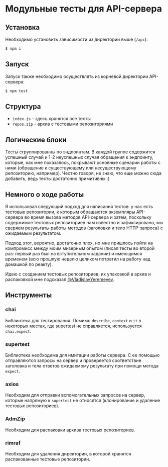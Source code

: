 # Модульные тесты для API-сервера

## Установка

Необходимо установить зависимости из директории выше (`/api`):

```sh
$ npm i
```

## Запуск

Запуск также необходимо осуществлять из корневой директории API-сервера:

```sh
$ npm test
```

## Структура

* `index.js` - здесь хранятся все тесты
* `repos.zip` - архив с тестовыми репозиториями

## Логические блоки

Тесты сгруппированны по эндпоинтам. В каждой группе содержится успешный случай и 1-2 неуспешных случая обращения к эндпоинту, которые, как мне показалось, покрывают основные сценарии работы с ними (обращение к существующему или несуществующему репозиторию, например). Честно говоря, не знаю, что еще можно сюда добавить, ведь тесты достаточно примитивны :)

## Немного о ходе работы

Я использовал следующий подход для написания тестов: у нас есть тестовые репозитории, к которым обращаются экземпляры API-сервера во время вызова методов API-сервера и затем, поскольку содержимое тестовых репозиториев нам известно и зафиксировано, мы сверяем результаты работы методов (заголовки и тело HTTP-запроса) с ожидаемым результатом.

Подход этот, вероятно, достаточно плох, но мне пришлось пойти на компромисс между моим мизерным опытом (писал тесты во второй раз: первый раз был на вступительном задании) и имеющимся временем (всю прошлую неделю целиком потратил на работу над домашкой по реакту).

Идею с созданием тестовых репозиториев, их упаковкой в архив и распаковкой мне подсказал [@VladislavYeremeyev](https://github.com/VladislavYeremeyev).

## Инструменты

### chai
Библиотека для тестирования. Помимо `describe`, `context` и `it` в некоторых местах, где supertest не справляется, используется `chai.expect`.

### supertest
Библиотека необходима для имитации работы сервера. С ее помощью отправляются запросы на сервер и проверяется соответствие заголовка и тела ответов ожидаемому результату при помощи метода `expect`.

### axios
Необходим для отправки вспомогательных запросов на сервер, которые напрямую к `supertest` не относятся (клонирование и удаление тестовых репозиториев).

### AdmZip
Необходим для распаковки архива тестовых репозиториев.

### rimraf
Необходим для удаления директории, в которой хранятся распакованные тестовые репозитории.